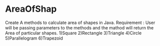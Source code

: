 # AreaOfShap
Create A methods to calculate area of shapes in Java.  Requirement :  User will be passing parameters to the methods and the mathod will return the Area of particular shapes.  1)Square 2)Rectangle 3)Triangle 4)Circle 5)Parallelogram 6)Trapezoid
